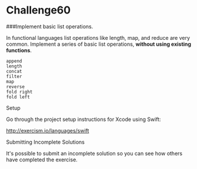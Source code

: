 # Challenge60

###Implement basic list operations.

In functional languages list operations like length, map, and reduce are very common. Implement a series of basic list operations, **without using existing functions**.

```
append
length
concat
filter
map
reverse
fold right
fold left
```

Setup

Go through the project setup instructions for Xcode using Swift:

http://exercism.io/languages/swift

Submitting Incomplete Solutions

It's possible to submit an incomplete solution so you can see how others have completed the exercise.
